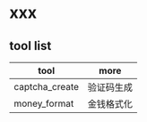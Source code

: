 # xxx

## tool list

| tool           | more       |
| -------------- | ---------- |
| captcha_create | 验证码生成 |
| money_format   | 金钱格式化 |

